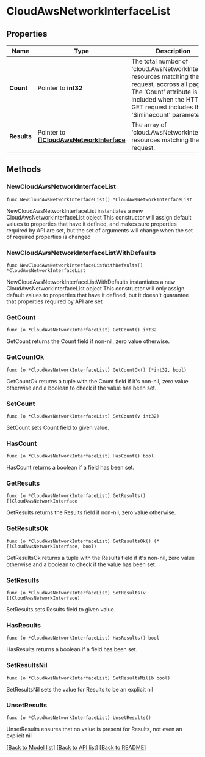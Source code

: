 # CloudAwsNetworkInterfaceList

## Properties

Name | Type | Description | Notes
------------ | ------------- | ------------- | -------------
**Count** | Pointer to **int32** | The total number of &#39;cloud.AwsNetworkInterface&#39; resources matching the request, accross all pages. The &#39;Count&#39; attribute is included when the HTTP GET request includes the &#39;$inlinecount&#39; parameter. | [optional] 
**Results** | Pointer to [**[]CloudAwsNetworkInterface**](CloudAwsNetworkInterface.md) | The array of &#39;cloud.AwsNetworkInterface&#39; resources matching the request. | [optional] 

## Methods

### NewCloudAwsNetworkInterfaceList

`func NewCloudAwsNetworkInterfaceList() *CloudAwsNetworkInterfaceList`

NewCloudAwsNetworkInterfaceList instantiates a new CloudAwsNetworkInterfaceList object
This constructor will assign default values to properties that have it defined,
and makes sure properties required by API are set, but the set of arguments
will change when the set of required properties is changed

### NewCloudAwsNetworkInterfaceListWithDefaults

`func NewCloudAwsNetworkInterfaceListWithDefaults() *CloudAwsNetworkInterfaceList`

NewCloudAwsNetworkInterfaceListWithDefaults instantiates a new CloudAwsNetworkInterfaceList object
This constructor will only assign default values to properties that have it defined,
but it doesn't guarantee that properties required by API are set

### GetCount

`func (o *CloudAwsNetworkInterfaceList) GetCount() int32`

GetCount returns the Count field if non-nil, zero value otherwise.

### GetCountOk

`func (o *CloudAwsNetworkInterfaceList) GetCountOk() (*int32, bool)`

GetCountOk returns a tuple with the Count field if it's non-nil, zero value otherwise
and a boolean to check if the value has been set.

### SetCount

`func (o *CloudAwsNetworkInterfaceList) SetCount(v int32)`

SetCount sets Count field to given value.

### HasCount

`func (o *CloudAwsNetworkInterfaceList) HasCount() bool`

HasCount returns a boolean if a field has been set.

### GetResults

`func (o *CloudAwsNetworkInterfaceList) GetResults() []CloudAwsNetworkInterface`

GetResults returns the Results field if non-nil, zero value otherwise.

### GetResultsOk

`func (o *CloudAwsNetworkInterfaceList) GetResultsOk() (*[]CloudAwsNetworkInterface, bool)`

GetResultsOk returns a tuple with the Results field if it's non-nil, zero value otherwise
and a boolean to check if the value has been set.

### SetResults

`func (o *CloudAwsNetworkInterfaceList) SetResults(v []CloudAwsNetworkInterface)`

SetResults sets Results field to given value.

### HasResults

`func (o *CloudAwsNetworkInterfaceList) HasResults() bool`

HasResults returns a boolean if a field has been set.

### SetResultsNil

`func (o *CloudAwsNetworkInterfaceList) SetResultsNil(b bool)`

 SetResultsNil sets the value for Results to be an explicit nil

### UnsetResults
`func (o *CloudAwsNetworkInterfaceList) UnsetResults()`

UnsetResults ensures that no value is present for Results, not even an explicit nil

[[Back to Model list]](../README.md#documentation-for-models) [[Back to API list]](../README.md#documentation-for-api-endpoints) [[Back to README]](../README.md)


